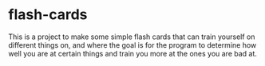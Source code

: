 # flash-cards
This is a project to make some simple flash cards that can train yourself on different things on, and where the goal is for the program to determine how well you are at certain things and train you more at the ones you are bad at.
